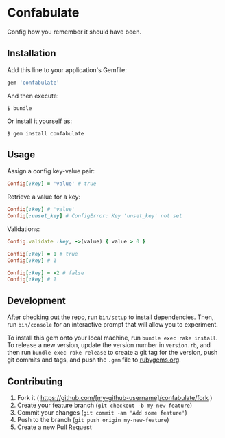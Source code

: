 # Confabulate

Config how you remember it should have been.

## Installation

Add this line to your application's Gemfile:

```ruby
gem 'confabulate'
```

And then execute:

    $ bundle

Or install it yourself as:

    $ gem install confabulate

## Usage

Assign a config key-value pair:

```ruby
Config[:key] = 'value' # true
```

Retrieve a value for a key:

```ruby
Config[:key] # 'value'
Config[:unset_key] # ConfigError: Key 'unset_key' not set
```

Validations:

```ruby
Config.validate :key, ->(value) { value > 0 }

Config[:key] = 1 # true
Config[:key] # 1

Config[:key] = -2 # false
Config[:key] # 1
```

## Development

After checking out the repo, run `bin/setup` to install dependencies. Then, run `bin/console` for an interactive prompt that will allow you to experiment.

To install this gem onto your local machine, run `bundle exec rake install`. To release a new version, update the version number in `version.rb`, and then run `bundle exec rake release` to create a git tag for the version, push git commits and tags, and push the `.gem` file to [rubygems.org](https://rubygems.org).

## Contributing

1. Fork it ( https://github.com/[my-github-username]/confabulate/fork )
2. Create your feature branch (`git checkout -b my-new-feature`)
3. Commit your changes (`git commit -am 'Add some feature'`)
4. Push to the branch (`git push origin my-new-feature`)
5. Create a new Pull Request
